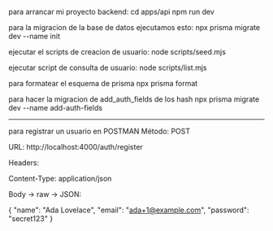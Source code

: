 para arrancar mi proyecto backend:
cd apps/api
  npm run dev

para la migracion de la base de datos ejecutamos esto:
npx prisma migrate dev --name init

ejecutar el scripts de creacion de usuario:
node scripts/seed.mjs

ejecutar script de consulta de usuario:
node scripts/list.mjs

para formatear el esquema de prisma
npx prisma format

para hacer la migracion de add_auth_fields de los hash 
npx prisma migrate dev --name add-auth-fields

-----------------------------------------------------------------------------------------
para registrar un usuario en POSTMAN
Método: POST

URL: http://localhost:4000/auth/register

Headers:

Content-Type: application/json

Body → raw → JSON:

{
  "name": "Ada Lovelace",
  "email": "ada+1@example.com",
  "password": "secret123"
}
